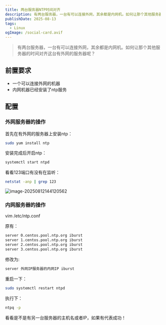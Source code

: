 ```yaml
---
title: 两台服务器NTP时间对齐
description: 有两台服务器，一台有可以连接外网，其余都是内网机。如何让那个其他服务器的时间对齐这台有外网的服务器呢？
publishDate: 2025-08-13
tags:
  - Linux
ogImage: /social-card.avif
---
```

> 有两台服务器，一台有可以连接外网，其余都是内网机。如何让那个其他服务器的时间对齐这台有外网的服务器呢？

## 前置要求

* 一个可以连接外网的机器
* 内网机器已经安装了ntp服务

## 配置

### 外网服务器的操作

首先在有外网的服务器上安装ntp：

```sh
sudo yum install ntp
```

安装完成后开启ntp：

```sh
systemctl start ntpd
```

看看123端口有没有在监听：

```sh
netstat -anp | grep 123
```

![image-20250812144120562](https://image.lino.chat/blog/202508121441774.png)

### 内网服务器的操作

vim /etc/ntp.conf

原有：

```sh
server 0.centos.pool.ntp.org iburst
server 1.centos.pool.ntp.org iburst
server 2.centos.pool.ntp.org iburst
server 3.centos.pool.ntp.org iburst
```

修改为:

```sh
server 外网IP服务器的内网IP iburst
```

重启一下：

```sh
sudo systemctl restart ntpd
```

执行下：

```sh
ntpq -p
```

看看是不是有另一台服务器的主机名或者IP，如果有代表成功！
